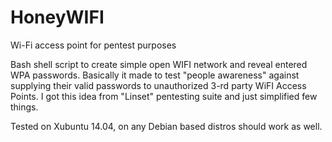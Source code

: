 HoneyWIFI
=========

Wi-Fi access point for pentest purposes

Bash shell script to create simple open WIFI network and reveal entered WPA passwords.
Basically it made to test "people awareness" against supplying their valid passwords to unauthorized 3-rd party WiFI Access Points.
I got this idea from "Linset" pentesting suite and just simplified few things.

Tested on Xubuntu 14.04, on any Debian based distros should work as well.
